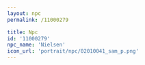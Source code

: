 ```yaml
---
layout: npc
permalink: /11000279

title: Npc
id: '11000279'
npc_name: 'Nielsen'
icon_url: 'portrait/npc/02010041_sam_p.png'
---
```

